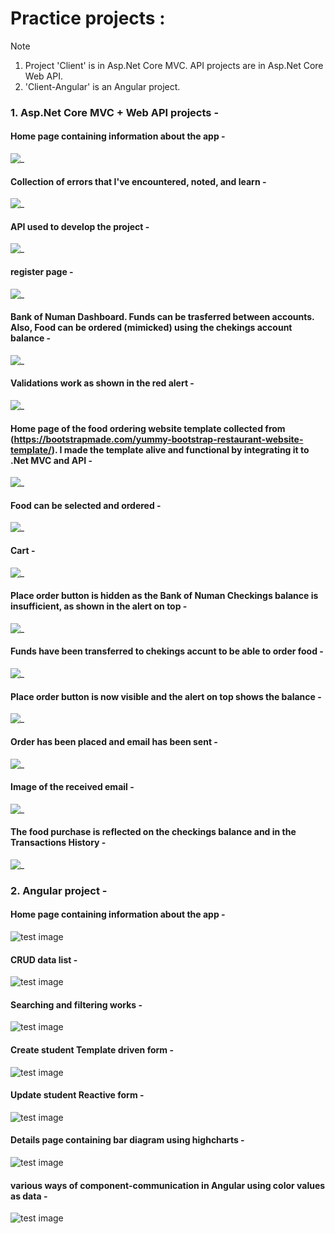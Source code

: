 # Practice projects :

> [!NOTE]
> 1. Project 'Client' is in Asp.Net Core MVC. API projects are in Asp.Net Core Web API.  
> 2. 'Client-Angular' is an Angular project.  

### 1. Asp.Net Core MVC + Web API projects -

#### Home page containing information about the app -
![_](https://github.com/NUMANALBAKIR/Made_By_Numan/blob/a793b0da5a37f64f7d83aa7ab032dd038a497f32/screenshots_mvc%2Bapi/1.png)

#### Collection of errors that I've encountered, noted, and learn -
![_](https://github.com/NUMANALBAKIR/Made_By_Numan/blob/a793b0da5a37f64f7d83aa7ab032dd038a497f32/screenshots_mvc%2Bapi/1_.PNG)

#### API used to develop the project -
![_](https://github.com/NUMANALBAKIR/Made_By_Numan/blob/a793b0da5a37f64f7d83aa7ab032dd038a497f32/screenshots_mvc%2Bapi/1__.png)

#### register page -
![_](https://github.com/NUMANALBAKIR/Made_By_Numan/blob/a793b0da5a37f64f7d83aa7ab032dd038a497f32/screenshots_mvc%2Bapi/2.png)

#### Bank of Numan Dashboard. Funds can be trasferred between accounts. Also, Food can be ordered (mimicked) using the chekings account balance -
![_](https://github.com/NUMANALBAKIR/Made_By_Numan/blob/a793b0da5a37f64f7d83aa7ab032dd038a497f32/screenshots_mvc%2Bapi/3.png)

#### Validations work as shown in the red alert -
![_](https://github.com/NUMANALBAKIR/Made_By_Numan/blob/a793b0da5a37f64f7d83aa7ab032dd038a497f32/screenshots_mvc%2Bapi/4.png)

#### Home page of the food ordering website template collected from (https://bootstrapmade.com/yummy-bootstrap-restaurant-website-template/). I made the template alive and functional by integrating it to .Net MVC and API -
![_](https://github.com/NUMANALBAKIR/Made_By_Numan/blob/a793b0da5a37f64f7d83aa7ab032dd038a497f32/screenshots_mvc%2Bapi/5.png)

#### Food can be selected and ordered -
![_](https://github.com/NUMANALBAKIR/Made_By_Numan/blob/a793b0da5a37f64f7d83aa7ab032dd038a497f32/screenshots_mvc%2Bapi/6.png)

#### Cart -
![_](https://github.com/NUMANALBAKIR/Made_By_Numan/blob/a793b0da5a37f64f7d83aa7ab032dd038a497f32/screenshots_mvc%2Bapi/7.png)

#### Place order button is hidden as the Bank of Numan Checkings balance is insufficient, as shown in the alert on top -
![_](https://github.com/NUMANALBAKIR/Made_By_Numan/blob/a793b0da5a37f64f7d83aa7ab032dd038a497f32/screenshots_mvc%2Bapi/8.png)

#### Funds have been transferred to chekings accunt to be able to order food -
![_](https://github.com/NUMANALBAKIR/Made_By_Numan/blob/a793b0da5a37f64f7d83aa7ab032dd038a497f32/screenshots_mvc%2Bapi/8_.png)

#### Place order button is now visible and the alert on top shows the balance -
![_](https://github.com/NUMANALBAKIR/Made_By_Numan/blob/a793b0da5a37f64f7d83aa7ab032dd038a497f32/screenshots_mvc%2Bapi/9.png)

#### Order has been placed and email has been sent -
![_](https://github.com/NUMANALBAKIR/Made_By_Numan/blob/a793b0da5a37f64f7d83aa7ab032dd038a497f32/screenshots_mvc%2Bapi/10.png)

#### Image of the received email -
![_](https://github.com/NUMANALBAKIR/Made_By_Numan/blob/a793b0da5a37f64f7d83aa7ab032dd038a497f32/screenshots_mvc%2Bapi/12.png)

#### The food purchase is reflected on the checkings balance and in the Transactions History -
![_](https://github.com/NUMANALBAKIR/Made_By_Numan/blob/a793b0da5a37f64f7d83aa7ab032dd038a497f32/screenshots_mvc%2Bapi/13.png)


### 2. Angular project -

#### Home page containing information about the app -
![test image](https://github.com/NUMANALBAKIR/Made_By_Numan/blob/fd8f002f083254e47d03c7e6ff15862e594c9f0e/screenshots_Angular/0.png)

#### CRUD data list -
![test image](https://github.com/NUMANALBAKIR/Made_By_Numan/blob/019e4caabebbdf8d23ad3ce51dc05ed233b22569/screenshots_Angular/1.png)

#### Searching and filtering works -
![test image](https://github.com/NUMANALBAKIR/Made_By_Numan/blob/019e4caabebbdf8d23ad3ce51dc05ed233b22569/screenshots_Angular/2.png)

#### Create student Template driven form -
![test image](https://github.com/NUMANALBAKIR/Made_By_Numan/blob/019e4caabebbdf8d23ad3ce51dc05ed233b22569/screenshots_Angular/3.png)

#### Update student Reactive form -
![test image](https://github.com/NUMANALBAKIR/Made_By_Numan/blob/019e4caabebbdf8d23ad3ce51dc05ed233b22569/screenshots_Angular/4.png)

#### Details page containing bar diagram using highcharts -
![test image](https://github.com/NUMANALBAKIR/Made_By_Numan/blob/019e4caabebbdf8d23ad3ce51dc05ed233b22569/screenshots_Angular/5.png)

#### various ways of component-communication in Angular using color values as data -
![test image](https://github.com/NUMANALBAKIR/Made_By_Numan/blob/019e4caabebbdf8d23ad3ce51dc05ed233b22569/screenshots_Angular/6.PNG)
